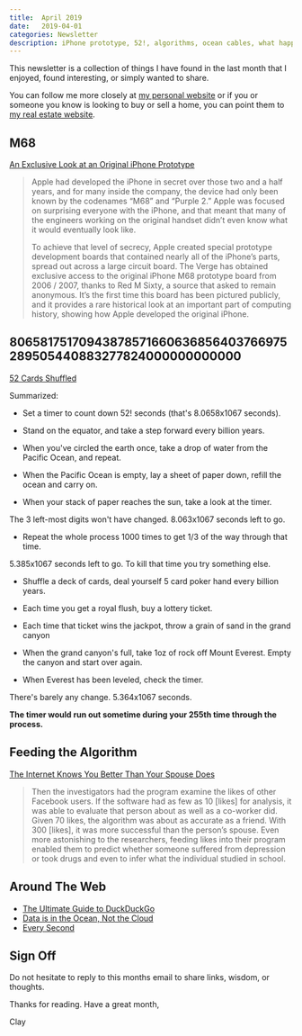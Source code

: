 ```yaml
---
title:  April 2019
date:   2019-04-01
categories: Newsletter
description: iPhone prototype, 52!, algorithms, ocean cables, what happens every second
---
```


This newsletter is a collection of things I have found in the last month that I enjoyed, found interesting, or simply wanted to share.

You can follow me more closely at [my personal website](http://claycarson.net "Personal Website") or if you or someone you know is looking to buy or sell a home, you can point them to [my real estate website](http://claycarson.com "Business Website ").

## M68

[An Exclusive Look at an Original iPhone Prototype](https://www.theverge.com/2019/3/19/18263844/apple-iphone-prototype-m68-original-development-board-red)

> Apple had developed the iPhone in secret over those two and a half years, and for many inside the company, the device had only been known by the codenames “M68” and “Purple 2.” Apple was focused on surprising everyone with the iPhone, and that meant that many of the engineers working on the original handset didn’t even know what it would eventually look like.
> 
> To achieve that level of secrecy, Apple created special prototype development boards that contained nearly all of the iPhone’s parts, spread out across a large circuit board. The Verge has obtained exclusive access to the original iPhone M68 prototype board from 2006 / 2007, thanks to Red M Sixty, a source that asked to remain anonymous. It’s the first time this board has been pictured publicly, and it provides a rare historical look at an important part of computing history, showing how Apple developed the original iPhone.

## 80658175170943878571660636856403766975289505440883277824000000000000

[52 Cards Shuffled](https://czep.net/weblog/52cards.html)

Summarized:

- Set a timer to count down 52! seconds (that's 8.0658x1067 seconds).

- Stand on the equator, and take a step forward every billion years.

- When you've circled the earth once, take a drop of water from the Pacific Ocean, and repeat.

- When the Pacific Ocean is empty, lay a sheet of paper down, refill the ocean and carry on.

- When your stack of paper reaches the sun, take a look at the timer.

The 3 left-most digits won't have changed. 8.063x1067 seconds left to go.

- Repeat the whole process 1000 times to get 1/3 of the way through that time. 

5.385x1067 seconds left to go. To kill that time you try something else.

- Shuffle a deck of cards, deal yourself 5 card poker hand every billion years.

- Each time you get a royal flush, buy a lottery ticket.

- Each time that ticket wins the jackpot, throw a grain of sand in the grand canyon

- When the grand canyon's full, take 1oz of rock off Mount Everest. Empty the canyon and start over again.

- When Everest has been leveled, check the timer.

There's barely any change. 5.364x1067 seconds.

**The timer would run out sometime during your 255th time through the process.**

## Feeding the Algorithm

[The Internet Knows You Better Than Your Spouse Does](https://www.scientificamerican.com/article/the-internet-knows-you-better-than-your-spouse-does/)

> Then the investigators had the program examine the likes of other Facebook users. If the software had as few as 10 [likes] for analysis, it was able to evaluate that person about as well as a co-worker did. Given 70 likes, the algorithm was about as accurate as a friend. With 300 [likes], it was more successful than the person’s spouse. Even more astonishing to the researchers, feeding likes into their program enabled them to predict whether someone suffered from depression or took drugs and even to infer what the individual studied in school.

## Around The Web

- [The Ultimate Guide to DuckDuckGo](https://brettterpstra.com/2019/03/07/the-ultimate-guide-to-duckduckgo/ "The Ultimate Guide to DuckDuckGo")
- [Data is in the Ocean, Not the Cloud](https://www.nytimes.com/interactive/2019/03/10/technology/internet-cables-oceans.html?smid=nytcore-ios-share "‘People think that data is in the
	cloud, but it’s not. It’s in the ocean.’")
- [Every Second](http://www.everysecond.io "Every Second")

## Sign Off

Do not hesitate to reply to this months email to share links, wisdom, or thoughts.

Thanks for reading. Have a great month,

Clay